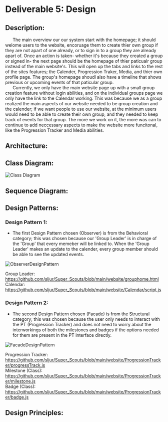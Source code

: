 # Deliverable 5: Design

## Description:
&nbsp;&nbsp;&nbsp;&nbsp;&nbsp;&nbsp;The main overview our our system start with the homepage; it should welome users to the website, encoruage them to create thier own group if they are not apart of one already, or to sign in to a group they are already apart of. Once an action is taken- whether it's because they created a group or signed in- the next page should be the homepage of thier paticualr group instead of the main website's. This will open up the tabs and links to the rest of the sites features; the Calender, Progression Traker, Media, and thier own profile page. The group's homepage shoudl also have a timeline that shows previous or upcoming events of that paticular group. <br>
&nbsp;&nbsp;&nbsp;&nbsp;&nbsp;&nbsp;Currently, we only have the main website page up with a small group creation feature without login abilities, and on the individual groups page we only have the link to the Calendar working. This was because we as a group realized the main aspects of our website needed to be group creation and the calender; if we want people to use our website, at the minimum users would need to be able to create their own group, and they needed to keep track of events for that group. The more we work on it, the more was can to continue to add neccessary aspects to make the website more funcitonal, like the Progression Tracker and Media abilities.<br>
## Architecture:

## Class Diagram:
![Class Diagram](<img width="642" alt="Del5ClassDiagram" src="https://github.com/sljur/Super_Scouts/assets/125594817/6794a6b5-945e-4e99-bafd-5138abbe0d7e">)

## Sequence Diagram:

## Design Patterns:

### Design Pattern 1:
- The first Design Pattern chosen (Observer) is from the Behavioral category; this was chosen because our 'Group Leader' is in charge of the 'Group' that every memeber will be linked to. When the 'Group Leader' makes an update to the calender, every group member should be able to see the updated events.
    
![ObserverDesignPattern](https://github.com/sljur/Super_Scouts/assets/116686483/7b2f470f-e395-4ff1-9cfb-583e264e233f)
   
Group Leader: https://github.com/sljur/Super_Scouts/blob/main/website/grouphome.html <br>
Calendar: https://github.com/sljur/Super_Scouts/blob/main/website/Calendar/script.js <br>

### Design Pattern 2:
- The second Design Pattern chosen (Facade) is from the Structural category; this was chosen because the user only needs to interact with the PT (Progression Tracker) and does not need to worry about the interworkings of both the milestones and badges if the options needed for them are present in the PT interface directly.

![FacadeDesignPattern](https://github.com/sljur/Super_Scouts/assets/102492570/27a1d436-63f5-4137-be5d-49d48c88913a)

Progression Tracker: https://github.com/sljur/Super_Scouts/blob/main/website/ProgressionTracker/progressTrack.js <br>
Milestone (Class): https://github.com/sljur/Super_Scouts/blob/main/website/ProgressionTracker/milestone.js <br>
Badge (Class): https://github.com/sljur/Super_Scouts/blob/main/website/ProgressionTracker/badge.js <br>

## Design Principles:
